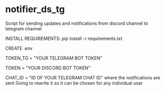 # notifier_ds_tg
Script for sending updates and notifications from discord channel to telegram channel

INSTALL REQUIREMENTS:
pip install -r requirements.txt

CREATE .env

TOKEN_TG = "YOUR TELEGRAM BOT TOKEN"

TOKEN = "YOUR DISCORD BOT TOKEN"

CHAT_ID = "ID OF YOUR TELEGRAM CHAT ID" where the notifications are sent
Going to rewrite it so it can be chosen for any individual user
